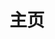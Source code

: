 ---
home: true
layout: BlogHome
icon: iconamoon:home-fill
title: 主页
heroImage: 
heroText: Neverland
heroFullScreen: true
tagline: 
projects:
  - icon: fluent-emoji-flat:film-frames
    name: 家庭影院
    desc: 4K资源
    link: https://nas.ilyl.life:8091/

  - icon: noto-v1:musical-notes
    name: 音乐电台
    desc: 无损资源
    link: https://nas.ilyl.life:8089/audio

  - icon: fluent-emoji-flat:floppy-disk
    name: 网盘
    desc: 书籍、文件资源
    link: https://nas.ilyl.life:8089/file

  - icon: twemoji:camera
    name: 图床
    desc: 4K、8K资源
    link: https://nas.ilyl.life:8092/default.png

  - icon: devicon:dot-net-wordmark
    name: .NET
    desc: WPF、ABP

  - icon: logos:microsoft-edge
    name: Web
    desc: Vue
  
  - icon: fluent-emoji-flat:toolbox
    name: 工具箱
    desc: 疑难杂症

copyright: Copyright ©️ 2021-现在 ilyl.life 版权所有 支持IPv6
---